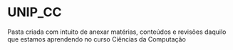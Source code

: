 # UNIP_CC
Pasta criada com intuito de anexar matérias, conteúdos e revisões daquilo que estamos aprendendo no curso Ciências da Computação
